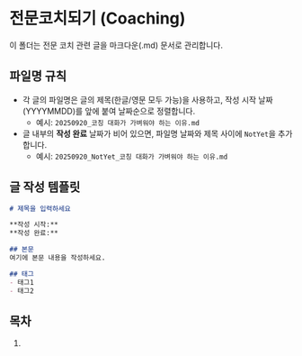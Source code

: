 # 전문코치되기 (Coaching)


이 폴더는 전문 코치 관련 글을 마크다운(.md) 문서로 관리합니다.



## 파일명 규칙

- 각 글의 파일명은 글의 제목(한글/영문 모두 가능)을 사용하고, 작성 시작 날짜(YYYYMMDD)를 앞에 붙여 날짜순으로 정렬합니다.
	- 예시: `20250920_코칭 대화가 가벼워야 하는 이유.md`
- 글 내부의 **작성 완료** 날짜가 비어 있으면, 파일명 날짜와 제목 사이에 `NotYet`을 추가합니다.
	- 예시: `20250920_NotYet_코칭 대화가 가벼워야 하는 이유.md`

## 글 작성 템플릿

```markdown
# 제목을 입력하세요

**작성 시작:** 
**작성 완료:** 

## 본문
여기에 본문 내용을 작성하세요.

## 태그
- 태그1
- 태그2
```

## 목차
1. 